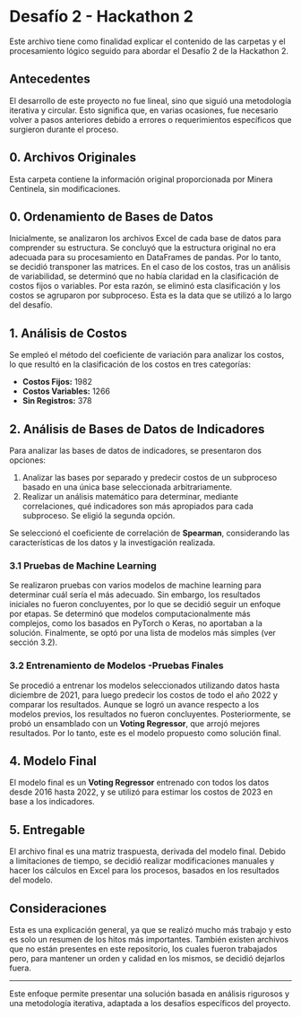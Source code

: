 # Desafío 2 - Hackathon 2

Este archivo tiene como finalidad explicar el contenido de las carpetas y el procesamiento lógico seguido para abordar el Desafío 2 de la Hackathon 2.

## Antecedentes

El desarrollo de este proyecto no fue lineal, sino que siguió una metodología iterativa y circular. Esto significa que, en varias ocasiones, fue necesario volver a pasos anteriores debido a errores o requerimientos específicos que surgieron durante el proceso.

## 0. Archivos Originales

Esta carpeta contiene la información original proporcionada por Minera Centinela, sin modificaciones.

## 0. Ordenamiento de Bases de Datos

Inicialmente, se analizaron los archivos Excel de cada base de datos para comprender su estructura. Se concluyó que la estructura original no era adecuada para su procesamiento en DataFrames de pandas. Por lo tanto, se decidió transponer las matrices. En el caso de los costos, tras un análisis de variabilidad, se determinó que no había claridad en la clasificación de costos fijos o variables. Por esta razón, se eliminó esta clasificación y los costos se agruparon por subproceso. Esta es la data que se utilizó a lo largo del desafío.

## 1. Análisis de Costos

Se empleó el método del coeficiente de variación para analizar los costos, lo que resultó en la clasificación de los costos en tres categorías:
- **Costos Fijos:** 1982
- **Costos Variables:** 1266
- **Sin Registros:** 378

## 2. Análisis de Bases de Datos de Indicadores

Para analizar las bases de datos de indicadores, se presentaron dos opciones:
1. Analizar las bases por separado y predecir costos de un subproceso basado en una única base seleccionada arbitrariamente.
2. Realizar un análisis matemático para determinar, mediante correlaciones, qué indicadores son más apropiados para cada subproceso. Se eligió la segunda opción.

Se seleccionó el coeficiente de correlación de **Spearman**, considerando las características de los datos y la investigación realizada.

### 3.1 Pruebas de Machine Learning

Se realizaron pruebas con varios modelos de machine learning para determinar cuál sería el más adecuado. Sin embargo, los resultados iniciales no fueron concluyentes, por lo que se decidió seguir un enfoque por etapas. Se determinó que modelos computacionalmente más complejos, como los basados en PyTorch o Keras, no aportaban a la solución. Finalmente, se optó por una lista de modelos más simples (ver sección 3.2).

### 3.2 Entrenamiento de Modelos -Pruebas Finales

Se procedió a entrenar los modelos seleccionados utilizando datos hasta diciembre de 2021, para luego predecir los costos de todo el año 2022 y comparar los resultados. Aunque se logró un avance respecto a los modelos previos, los resultados no fueron concluyentes. Posteriormente, se probó un ensamblado con un **Voting Regressor**, que arrojó mejores resultados. Por lo tanto, este es el modelo propuesto como solución final.

## 4. Modelo Final

El modelo final es un **Voting Regressor** entrenado con todos los datos desde 2016 hasta 2022, y se utilizó para estimar los costos de 2023 en base a los indicadores.

## 5. Entregable

El archivo final es una matriz traspuesta, derivada del modelo final. Debido a limitaciones de tiempo, se decidió realizar modificaciones manuales y hacer los cálculos en Excel para los procesos, basados en los resultados del modelo.

## Consideraciones

Esta es una explicación general, ya que se realizó mucho más trabajo y esto es solo un resumen de los hitos más importantes. También existen archivos que no están presentes en este repositorio, los cuales fueron trabajados pero, para mantener un orden y calidad en los mismos, se decidió dejarlos fuera.

---

Este enfoque permite presentar una solución basada en análisis rigurosos y una metodología iterativa, adaptada a los desafíos específicos del proyecto.

  
